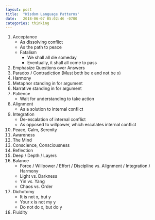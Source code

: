 ```yaml
---
layout: post
title:  "Wisdom Language Patterns"
date:   2018-06-07 05:02:46 -0700
categories: thinking
---
```


1. Acceptance
	* As dissolving conflict
	* As the path to peace
	* Fatalism
		* We shall all die someday
		* Eventually, it shall all come to pass
2. Emphasize Questions over Answers
3. Paradox / Contradiction (Must both be x and not be x)
4. Harmony
5. Metaphor standing in for argument
6. Narrative standing in for argument
7. Patience
	* Wait for understanding to take action
8. Alignment
	* As a solution to internal conflict
9. Integration
	* De-escalation of internal conflict
	* As opposed to willpower, which escalates internal conflict
10. Peace, Calm, Serenity
11. Awareness
12. The Mind
13. Conscience, Consciousness
14. Reflection
15. Deep / Depth / Layers
16. Balance
	* Force / Willpower / Effort / Discipline vs. Alignment / Integration / Harmony
	* Light vs. Darkness
	* Yin vs. Yang
	* Chaos vs. Order
17. Dichotomy
	* It is not x, but y
	* Your x is not my y
	* Do not do x, but do y
18. Fluidity

